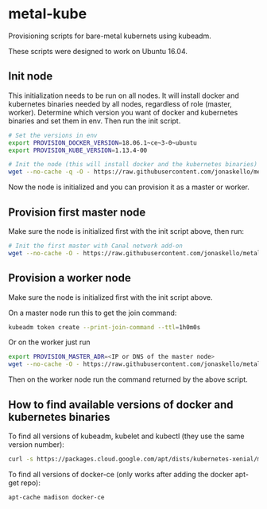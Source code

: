 # metal-kube

Provisioning scripts for bare-metal kubernets using kubeadm.

These scripts were designed to work on Ubuntu 16.04.

## Init node

This initialization needs to be run on all nodes. It will install docker and kubernetes binaries needed by all nodes, regardless of role (master, worker). Determine which version you want of docker and kubernetes binaries and set them in env. Then run the init script.

```bash
# Set the versions in env
export PROVISION_DOCKER_VERSION=18.06.1~ce~3-0~ubuntu
export PROVISION_KUBE_VERSION=1.13.4-00

# Init the node (this will install docker and the kubernetes binaries)
wget --no-cache -q -O - https://raw.githubusercontent.com/jonaskello/metal-kube/master/provision/init-node.sh | bash
```

Now the node is initialized and you can provision it as a master or worker.

## Provision first master node

Make sure the node is initialized first with the init script above, then run:

```bash
# Init the first master with Canal network add-on
wget --no-cache -O - https://raw.githubusercontent.com/jonaskello/metal-kube/master/provision/first-master-canal.sh | bash
```

## Provision a worker node

Make sure the node is initialized first with the init script above.

On a master node run this to get the join command:

```bash
kubeadm token create --print-join-command --ttl=1h0m0s
```

Or on the worker just run

```bash
export PROVISION_MASTER_ADR=<IP or DNS of the master node>
wget --no-cache -O - https://raw.githubusercontent.com/jonaskello/metal-kube/master/provision/provision-worker.sh | bash
```

Then on the worker node run the command returned by the above script.

## How to find available versions of docker and kubernetes binaries

To find all versions of kubeadm, kubelet and kubectl (they use the same version number):

```bash
curl -s https://packages.cloud.google.com/apt/dists/kubernetes-xenial/main/binary-amd64/Packages | grep Version | awk '{print $2}'
```

To find all versions of docker-ce (only works after adding the docker apt-get repo):

```bash
apt-cache madison docker-ce
```
